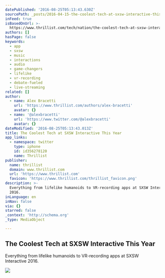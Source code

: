 ```yaml
---
datePublished: '2016-08-25T05:13:43.630Z'
sourcePath: _posts/2016-04-15-the-coolest-tech-at-sxsw-interactive-this-year.md
inFeed: true
isBasedOnUrl: >-
  https://www.thrillist.com/tech/nation/the-coolest-tech-at-sxsw-interactive-2016/tech
authors: []
hasPage: false
keywords:
  - app
  - sxsw
  - music
  - interactions
  - audio
  - game-changers
  - lifelike
  - vr-recording
  - debate-fueled
  - live-streaming
related: []
author:
  - name: Alex Bracetti
    url: 'https://www.thrillist.com/authors/alex-bracetti'
    avatar: {}
  - name: '@alexbracetti'
    url: 'https://www.twitter.com/@alexbracetti'
    avatar: {}
dateModified: '2016-08-25T05:13:43.013Z'
title: The Coolest Tech at SXSW Interactive This Year
app_links:
  - namespace: twitter
    type: iphone
    id: id356278120
    name: Thrillist
publisher:
  name: thrillist
  domain: www.thrillist.com
  url: 'https://www.thrillist.com'
  favicon: 'https://www.thrillist.com/thrillist_favicon.png'
description: >-
  Everything from lifelike humanoids to VR-recording apps at SXSW Interactive
  2016.
inLanguage: en
inNav: false
via: {}
starred: false
_context: 'http://schema.org'
_type: MediaObject

---
```

<article style=""><h1>The Coolest Tech at SXSW Interactive This Year</h1><p>Everything from lifelike humanoids to VR-recording apps at SXSW Interactive 2016.</p><img src="https://s3-us-west-2.amazonaws.com/the-grid-img/p/914b8f2c193ba23977d43dd2927ac45c36498fd3.jpg" /></article>